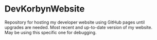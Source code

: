# DevKorbynWebsite
Repository for hosting my developer website using GitHub pages until upgrades are needed.
Most recent and up-to-date version of my website. May be using this specific one for debugging.
